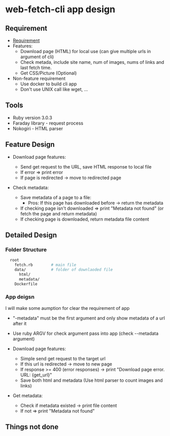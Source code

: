 # web-fetch-cli app design

## Requirement

* [Requirement](https://autifyhq.notion.site/Backend-Engineer-Take-Home-Test-63032907b74341f8bd899018d685f03c)
* Features:
  * Download page (HTML) for local use (can give multiple urls in argument of cli)
  * Check metada, include site name, num of images, nums of links and last fetch time.
  * Get CSS/Picture (Optional)
* Non-feature requirement
  * Use docker to build cli app
  * Don't use UNIX call like wget, ...

## Tools

* Ruby version 3.0.3
* Faraday library - request process
* Nokogiri - HTML parser

## Feature Design

* Download page features:
  * Send get request to the URL, save HTML response to local file
  * If error => print error
  * If page is redirected -> move to redirected page

* Check metadata:
  * Save metadata of a page to a file:
    * Pros: If this page has downloaded before -> return the metadata
  * If checking page isn't downloaded => print "Metadata not found" (or fetch the page and return metadata)
  * If checking page is downloaded, return metadata file content

## Detailed Design

### Folder Structure

```sh
  root
    fetch.rb        # main file
    data/           # folder of downlaoded file
      html/
      metadata/
    Dockerfile
```

### App deigsn

I will make some aumption for clear the requirement of app

- "-metadata" must be the first argument and only show metadata of a url after it


* Use ruby ARGV for check argument pass into app (check --metadata argument)
* Download page features:
  * Simple send get request to the target url
  * If this url is redirected -> move to new page
  * If response >= 400 (error responses) -> print "Download page error. URL: {get_url}"
  * Save both html and metadata (Use html parser to count images and links)

* Get metadata:
  * Check if metadata existed -> print file content
  * If not => print "Metadata not found"

## Things not done

